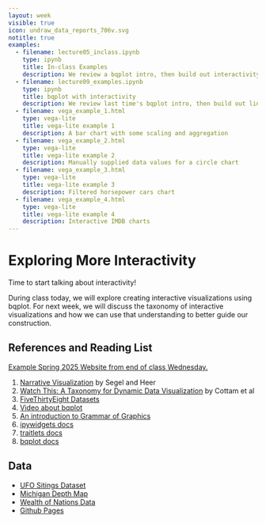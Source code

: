 ```yaml
---
layout: week
visible: true
icon: undraw_data_reports_706v.svg
notitle: true
examples:
  - filename: lecture05_inclass.ipynb
    type: ipynb
    title: In-class Examples
    description: We review a bqplot intro, then build out interactivity on it.
  - filename: lecture09_examples.ipynb
    type: ipynb
    title: bqplot with interactivity
    description: We review last time's bqplot intro, then build out linked views with the interval selector
  - filename: vega_example_1.html
    type: vega-lite
    title: vega-lite example 1
    description: A bar chart with some scaling and aggregation
  - filename: vega_example_2.html
    type: vega-lite
    title: vega-lite example 2
    description: Manually supplied data values for a circle chart
  - filename: vega_example_3.html
    type: vega-lite
    title: vega-lite example 3
    description: Filtered horsepower cars chart
  - filename: vega_example_4.html
    type: vega-lite
    title: vega-lite example 4
    description: Interactive IMDB charts
---
```


# Exploring More Interactivity

Time to start talking about interactivity!

During class today, we will explore creating interactive visualizations using
bqplot.  For next week, we will discuss the taxonomy of interactive
visualizations and how we can use that understanding to better guide our
construction.

## References and Reading List

[Example Spring 2025 Website from end of class Wednesday.](https://github.com/matthewturk/spr2025-website-example/tree/43e4e42f9f3f3545118f7c1a21623d7bd238cb8a)

 1. [Narrative Visualization](http://doi.org/10.1109/TVCG.2010.179) by Segel and
   Heer
 2. [Watch This: A Taxonomy for Dynamic Data Visualization](http://doi.org/10.1109/VAST.2012.6400552) by Cottam et al
 3. [FiveThirtyEight Datasets](https://github.com/fivethirtyeight/data)
 4. [Video about bqplot](https://www.youtube.com/watch?v=rraXF0EjRC8)
 5. [An introduction to Grammar of Graphics](https://towardsdatascience.com/a-comprehensive-guide-to-the-grammar-of-graphics-for-effective-visualization-of-multi-dimensional-1f92b4ed4149)
 6. [ipywidgets docs](https://ipywidgets.readthedocs.io/en/latest/)
 7. [traitlets docs](https://traitlets.readthedocs.io/en/stable/)
 8. [bqplot docs](https://bqplot.readthedocs.io/en/latest/)

## Data

 * [UFO Sitings Dataset](https://uiuc-ischool-dataviz.github.io/spring2019online/week04/data/ufo-scrubbed-geocoded-time-standardized-00.csv)
 * [Michigan Depth Map](https://uiuc-ischool-dataviz.github.io/spring2019online/week05/data/michigan_lld.flt)
 * [Wealth of Nations Data](https://uiuc-ischool-dataviz.github.io/spring2019online/week06/data_and_libs/nations.html)
 * [Github Pages](https://pages.github.com/)

